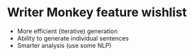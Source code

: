 Writer Monkey feature wishlist
==============================

* More efficient (iterative) generation
* Ability to generate individual sentences
* Smarter analysis (use some NLP)
